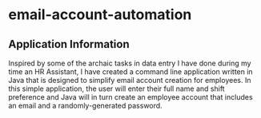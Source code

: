 # email-account-automation

## Application Information

Inspired by some of the archaic tasks in data entry I have done during my time an HR Assistant, I have created a command line application written in Java that is designed to simplify email account creation for employees. In this simple application, the user will enter their full name and shift preference and Java will in turn create an employee account that includes an email and a randomly-generated password.
